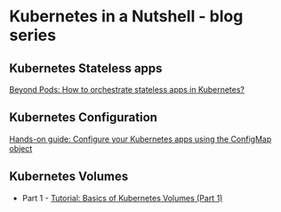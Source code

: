 # Kubernetes in a Nutshell - blog series

## Kubernetes Stateless apps

[Beyond Pods: How to orchestrate stateless apps in Kubernetes?](https://dev.to/itnext/stateless-apps-in-kubernetes-beyond-pods-4p52)

## Kubernetes Configuration

[Hands-on guide: Configure your Kubernetes apps using the ConfigMap object](https://dev.to/itnext/hands-on-guide-configure-your-kubernetes-apps-using-the-configmap-object-44gj)

## Kubernetes Volumes

- Part 1 - [Tutorial: Basics of Kubernetes Volumes (Part 1)](https://dev.to/itnext/tutorial-basics-of-kubernetes-volumes-part-1-jhm)